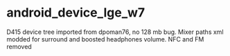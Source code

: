 # android_device_lge_w7
D415 device tree imported from dpoman76, no 128 mb bug. Mixer paths xml modded for surround and boosted headphones volume. NFC and FM removed
